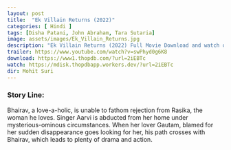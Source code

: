 ```yaml
---
layout: post
title:  "Ek Villain Returns (2022)"
categories: [ Hindi ]
tags: [Disha Patani, John Abraham, Tara Sutaria]
image: assets/images/Ek_Villain_Returns.jpg
description: "Ek Villain Returns (2022) Full Movie Download and watch online 720p low file size 500 mb."
trailer: https://www.youtube.com/watch?v=swPhyd0g6K8
download: https://www1.thopdb.com/?url=2iEBTc
watch: https://mdisk.thopdbapp.workers.dev/?url=2iEBTc
dir: Mohit Suri
---
```


### Story Line:
Bhairav, a love-a-holic, is unable to fathom rejection from Rasika, the woman he loves. Singer Aarvi is abducted from her home under mysterious-ominous circumstances. When her lover Gautam, blamed for her sudden disappearance goes looking for her, his path crosses with Bhairav, which leads to plenty of drama and action.


